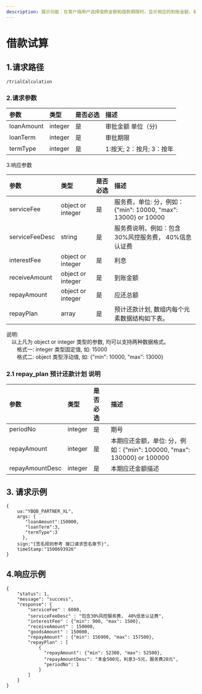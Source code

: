 ```yaml
---
description: 展示功能：在客户端用户选择借款金额和借款期限时，显示相应的到账金额、每期应还总额、服务费、费用描述等信息。
---
```


# 借款试算

## 1.请求路径

```text
/trialCalculation
```

###  2.请求参数

| 参数 | 类型 | 是否必选 | 描述 |
| :--- | :--- | :--- | :--- |
| loanAmount | integer | 是 | 审批金额 单位（分\) |
| loanTerm | integer | 是 | 审批期限 |
| termType | integer | 是 | 1:按天; 2：按月; 3：按年 |

3.响应参数

| 参数 | 类型 | 是否必选 | 描述 |
| :--- | :--- | :--- | :--- |
| serviceFee | object or integer | 是 | 服务费，单位: 分，例如：{"min": 10000, "max": 13000} or 10000 |
| serviceFeeDesc | string | 是 | 服务费说明，例如：包含30%风控服务费， 40%信息认证费 |
| interestFee | object or integer | 是 | 利息 |
| receiveAmount | object or integer | 是 | 到账金额 |
| repayAmount | object or integer | 是 | 应还总额 |
| repayPlan | array | 是 | 预计还款计划, 数组内每个元素数据结构如下表。 |

说明:   
　以上凡为 object or integer 类型的参数, 均可以支持两种数据格式。  
　　格式一: integer 类型固定值, 如: 15000  
　　格式二: object 类型浮动值, 如: {"min": 10000, "max": 13000}  


### 2.1 repay\_plan 预计还款计划 说明 <a id="repayplan-&#x9884;&#x8BA1;&#x8FD8;&#x6B3E;&#x8BA1;&#x5212;-&#x8BF4;&#x660E;"></a>

| 参数 | 类型 | 是否必选 | 描述 |
| :--- | :--- | :--- | :--- |
| periodNo | integer | 是 | 期号 |
| repayAmount | integer | 是 | 本期应还金额，单位: 分，例如：{"min": 100000, "max": 130000} or 100000 |
| repayAmountDesc | integer | 是 | 本期应还金额描述 |

## 3. 请求示例

```text
{
    ua:"YBQB_PARTNER_XL",
    args: { 
       "loanAmount":150000,
       "loanTerm":3,
       "termType":3   
      },
    sign:"{签名规则参考 接口请求签名章节}",
    timeStamp:"1500693926"
}
```

## 4.响应示例

```text
{
    "status": 1,
    "message": "success",
    "response": {
        "serviceFee" : 6000,
        "serviceFeeDesc" : "包含30%风控服务费， 40%信息认证费",
        "interestFee" : {"min": 900, "max": 1500},
        "receiveAmount" : 150000,
        "goodsAmount" : 150000,
        "repayAmount" : {"min": 156900, "max": 157500},
        "repayPlan" : [ 
            {
              "repayAmount": {"min": 52300, "max": 52500},
              "repayAmountDesc": "本金500元，利息3~5元，服务费20元",
              "periodNo": 1
            }
        ]
    }
}
```

